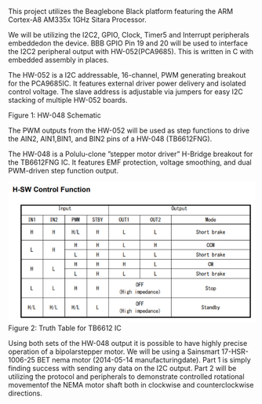 This project utilizes the Beaglebone Black platform featuring the ARM Cortex-A8 AM335x 1GHz Sitara Processor.  

We will be utilizing the I2C2, GPIO, Clock, Timer5 and Interrupt peripherals embeddedon the device. BBB  GPIO  Pin  19  and  20  will  be  used  to  interface  the  I2C2  peripheral  output  with  HW-052(PCA9685). This is written in C with embedded assembly in places.  

The HW-052 is a I2C addressable, 16-channel, PWM generating breakout for the PCA9685IC. It features external driver power delivery and isolated control voltage. The slave address is adjustable via jumpers for easy I2C stacking of multiple HW-052 boards.

Figure 1:  HW-048 Schematic

The  PWM  outputs  from  the  HW-052  will  be  used  as  step  functions  to  drive  the  AIN2,  AIN1,BIN1, and BIN2 pins of a HW-048 (TB6612FNG). 

The HW-048 is a Polulu-clone ”stepper motor driver” H-Bridge  breakout  for  the  TB6612FNG  IC.  It  features  EMF  protection,  voltage  smoothing,  and  dual PWM-driven step function output.

![TruthTable](https://github.com/31415pi/ECE372_I2C2_BBB_NEMA_DRIVER/blob/main/Images/tb66_direction.png)
Figure 2:  Truth Table for TB6612 IC

Using both sets of the HW-048 output it is possible to have highly precise operation of a bipolarstepper motor.  We will be using a Sainsmart 17-HSR-1006-25 BET nema motor (2014-05-14 manufacturingdate). Part 1 is simply finding success with sending any data on the I2C output. Part 2 will be utilizing the protocol and peripherals to demonstrate controlled rotational movementof the NEMA motor shaft both in clockwise and counterclockwise directions.
